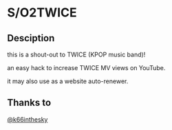 # S/O2TWICE

## Desciption
this is a shout-out to TWICE (KPOP music band)!

an easy hack to increase TWICE MV views on YouTube.

it may also use as a website auto-renewer.


## Thanks to
[@k66inthesky](https://github.com/k66inthesky)

